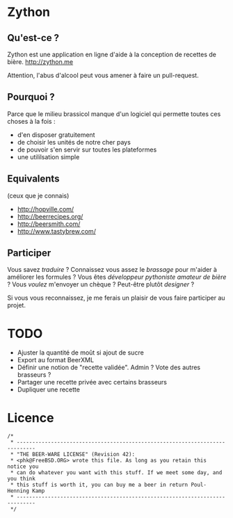 Zython
======

Qu'est-ce ?
-----------

Zython est une application en ligne d'aide à la conception de recettes de bière. http://zython.me

Attention, l'abus d'alcool peut vous amener à faire un pull-request. 


Pourquoi ?
----------

Parce que le milieu brassicol manque d'un logiciel qui permette toutes ces choses à la fois : 

 * d'en disposer gratuitement
 * de choisir les unités de notre cher pays
 * de pouvoir s'en servir sur toutes les plateformes
 * une utililsation simple


Equivalents
-----------

(ceux que je connais) 

 * http://hopville.com/
 * http://beerrecipes.org/
 * http://beersmith.com/
 * http://www.tastybrew.com/


Participer
----------

Vous savez *traduire* ? Connaissez vous assez le *brassage* pour m'aider à améliorer les formules ? Vous êtes *développeur pythoniste amateur de bière*  ? Vous *voulez* m'envoyer un chèque ? Peut-être plutôt *designer* ?

Si vous vous reconnaissez, je me ferais un plaisir de vous faire participer au projet. 


TODO
====

 * Ajuster la quantité de moût si ajout de sucre 
 * Export au format BeerXML
 * Définir une notion de "recette validée". Admin ? Vote des autres brasseurs ?
 * Partager une recette privée avec certains brasseurs
 * Dupliquer une recette


Licence
=======

    /*
     * ----------------------------------------------------------------------------
     * "THE BEER-WARE LICENSE" (Revision 42):
     * <phk@FreeBSD.ORG> wrote this file. As long as you retain this notice you
     * can do whatever you want with this stuff. If we meet some day, and you think
     * this stuff is worth it, you can buy me a beer in return Poul-Henning Kamp
     * ----------------------------------------------------------------------------
     */

